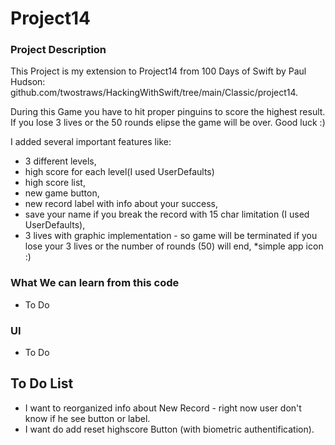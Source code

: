 # Project14

### Project Description

This Project is my extension to Project14 from 100 Days of Swift by Paul Hudson: github.com/twostraws/HackingWithSwift/tree/main/Classic/project14.

During this Game you have to hit proper pinguins to score the highest result.
If you lose 3 lives or the 50 rounds elipse the game will be over.
Good luck :)

I added several important features like:
* 3 different levels,
* high score for each level(I used UserDefaults)
* high score list, 
* new game button, 
* new record label with info about your success,
* save your name if you break the record with 15 char limitation (I used UserDefaults), 
* 3 lives with graphic implementation - so game will be terminated if you lose your 3 lives or the number of rounds (50) will end, 
*simple app icon :)

### What We can learn from this code

* To Do

### UI

* To Do

## To Do List

* I want to reorganized info about New Record - right now user don't know if he see button or label.
* I want do add reset highscore Button (with biometric authentification).




